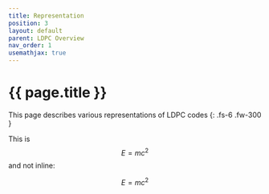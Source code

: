 ```yaml
---
title: Representation
position: 3
layout: default
parent: LDPC Overview
nav_order: 1
usemathjax: true
---
```


# {{ page.title }}

This page describes various representations of LDPC codes
{: .fs-6 .fw-300 }

This is $$E=mc^2$$ and not inline:

$$E=mc^2$$